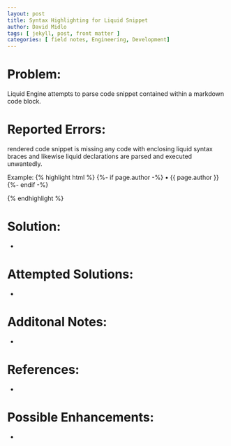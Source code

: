 ```yaml
---
layout: post
title: Syntax Highlighting for Liquid Snippet
author: David Midlo
tags: [ jekyll, post, front matter ]
categories: [ field notes, Engineering, Development]
---
```

# Problem:
Liquid Engine attempts to parse code snippet contained within a markdown code block.

# Reported Errors:
rendered code snippet is missing any code with enclosing liquid syntax braces and likewise liquid declarations are parsed and executed unwantedly.

Example:
{% highlight html %}
    {%- if page.author -%}
        • <span itemprop="author" itemscope itemtype="http://schema.org/Person"><span class="p-author h-card" itemprop="name">{{ page.author }}</span></span>
    {%- endif -%}</p>
{% endhighlight %}

# Solution:
- 



# Attempted Solutions:
- 

# Additonal Notes:
- 


# References:
- 

# Possible Enhancements:
- 

